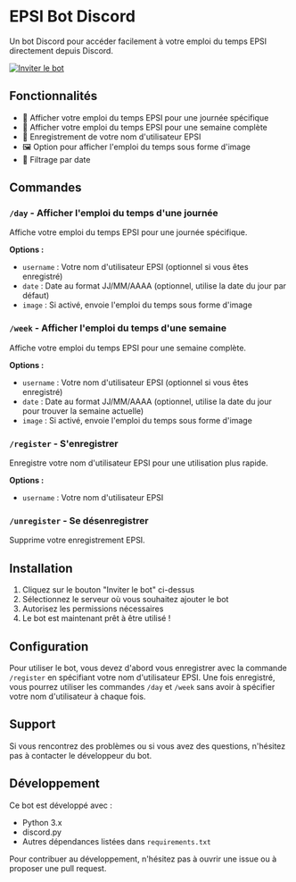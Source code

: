 # EPSI Bot Discord

Un bot Discord pour accéder facilement à votre emploi du temps EPSI directement depuis Discord.

[![Inviter le bot](https://img.shields.io/badge/Inviter%20le%20bot-Discord-7289DA?style=for-the-badge&logo=discord&logoColor=white)](https://discord.com/oauth2/authorize?client_id=1357424188306227451)

## Fonctionnalités

- 📅 Afficher votre emploi du temps EPSI pour une journée spécifique
- 📆 Afficher votre emploi du temps EPSI pour une semaine complète
- 🔄 Enregistrement de votre nom d'utilisateur EPSI
- 🖼️ Option pour afficher l'emploi du temps sous forme d'image
- 📅 Filtrage par date

## Commandes

### `/day` - Afficher l'emploi du temps d'une journée
Affiche votre emploi du temps EPSI pour une journée spécifique.

**Options :**
- `username` : Votre nom d'utilisateur EPSI (optionnel si vous êtes enregistré)
- `date` : Date au format JJ/MM/AAAA (optionnel, utilise la date du jour par défaut)
- `image` : Si activé, envoie l'emploi du temps sous forme d'image

### `/week` - Afficher l'emploi du temps d'une semaine
Affiche votre emploi du temps EPSI pour une semaine complète.

**Options :**
- `username` : Votre nom d'utilisateur EPSI (optionnel si vous êtes enregistré)
- `date` : Date au format JJ/MM/AAAA (optionnel, utilise la date du jour pour trouver la semaine actuelle)
- `image` : Si activé, envoie l'emploi du temps sous forme d'image

### `/register` - S'enregistrer
Enregistre votre nom d'utilisateur EPSI pour une utilisation plus rapide.

**Options :**
- `username` : Votre nom d'utilisateur EPSI

### `/unregister` - Se désenregistrer
Supprime votre enregistrement EPSI.

## Installation

1. Cliquez sur le bouton "Inviter le bot" ci-dessus
2. Sélectionnez le serveur où vous souhaitez ajouter le bot
3. Autorisez les permissions nécessaires
4. Le bot est maintenant prêt à être utilisé !

## Configuration

Pour utiliser le bot, vous devez d'abord vous enregistrer avec la commande `/register` en spécifiant votre nom d'utilisateur EPSI. Une fois enregistré, vous pourrez utiliser les commandes `/day` et `/week` sans avoir à spécifier votre nom d'utilisateur à chaque fois.

## Support

Si vous rencontrez des problèmes ou si vous avez des questions, n'hésitez pas à contacter le développeur du bot.

## Développement

Ce bot est développé avec :
- Python 3.x
- discord.py
- Autres dépendances listées dans `requirements.txt`

Pour contribuer au développement, n'hésitez pas à ouvrir une issue ou à proposer une pull request.